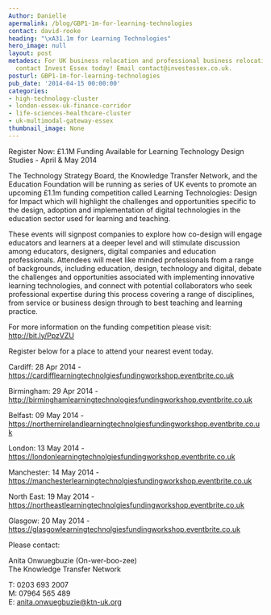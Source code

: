 ```yaml
---
Author: Danielle
apermalink: /blog/GBP1-1m-for-learning-technologies
contact: david-rooke
heading: "\xA31.1m for Learning Technologies"
hero_image: null
layout: post
metadesc: For UK business relocation and professional business relocation services
  contact Invest Essex today! Email contact@investessex.co.uk.
posturl: GBP1-1m-for-learning-technologies
pub_date: '2014-04-15 00:00:00'
categories:
- high-technology-cluster
- london-essex-uk-finance-corridor
- life-sciences-healthcare-cluster
- uk-multimodal-gateway-essex
thumbnail_image: None
---
```


<p>Register Now: £1.1M Funding Available for Learning Technology Design Studies - April &amp; May 2014</p><p>The Technology Strategy Board, the Knowledge Transfer Network, and the Education Foundation will be running as series of UK events to promote an upcoming £1.1m funding competition called Learning Technologies: Design for Impact which will highlight the challenges and opportunities specific to the design, adoption and implementation of digital technologies in the education sector used for learning and teaching.</p><p>These events will signpost companies to explore how co-design will engage educators and learners at a deeper level and will stimulate discussion among educators, designers, digital companies and education professionals. Attendees will meet like minded professionals from a range of backgrounds, including education, design, technology and digital, debate the challenges and opportunities associated with implementing innovative learning technologies, and connect with potential collaborators who seek professional expertise during this process covering a range of disciplines, from service or business design through to best teaching and learning practice.</p><p>For more information on the funding competition please visit: <a href='http://bit.ly/PpzVZU'>http://bit.ly/PpzVZU</a></p><p>Register below for a place to attend your nearest event today.</p><p>Cardiff: 28 Apr 2014 - <a href='https://cardifflearningtechnolgiesfundingworkshop.eventbrite.co.uk'>https://cardifflearningtechnolgiesfundingworkshop.eventbrite.co.uk</a></p><p>Birmingham: 29 Apr 2014 - <a href='http://birminghamlearningtechnologiesfundingworkshop.eventbrite.co.uk'>http://birminghamlearningtechnologiesfundingworkshop.eventbrite.co.uk</a></p><p>Belfast: 09 May 2014 - <a href='https://northernirelandlearningtechnolgiesfundingworkshop.eventbrite.co.uk'>https://northernirelandlearningtechnolgiesfundingworkshop.eventbrite.co.uk</a></p><p>London: 13 May 2014 - <a href='https://londonlearningtechnolgiesfundingworkshop.eventbrite.co.uk'>https://londonlearningtechnolgiesfundingworkshop.eventbrite.co.uk</a></p><p>Manchester: 14 May 2014 - <a href='https://manchesterlearningtechnolgiesfundingworkshop.eventbrite.co.uk'>https://manchesterlearningtechnolgiesfundingworkshop.eventbrite.co.uk</a></p><p>North East: 19 May 2014 - <a href='https://northeastlearningtechnolgiesfundingworkshop.eventbrite.co.uk'>https://northeastlearningtechnolgiesfundingworkshop.eventbrite.co.uk</a></p><p>Glasgow: 20 May 2014 - <a href='https://glasgowlearningtechnolgiesfundingworkshop.eventbrite.co.uk'>https://glasgowlearningtechnolgiesfundingworkshop.eventbrite.co.uk</a></p><p>Please contact:</p><p>Anita Onwuegbuzie (On-wer-boo-zee)<br/>The Knowledge Transfer Network</p><p>T: 0203 693 2007<br/>M: 07964 565 489<br/>E: <a href='mailto:anita.onwuegbuzie@ktn-uk.org'>anita.onwuegbuzie@ktn-uk.org</a></p>
